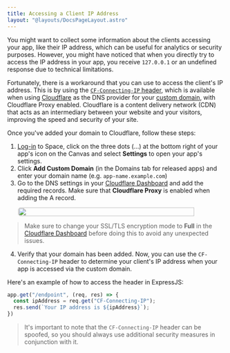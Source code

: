 ```yaml
---
title: Accessing a Client IP Address
layout: "@layouts/DocsPageLayout.astro"
---
```


You might want to collect some information about the clients accessing your app, like their IP address, which can be useful for analytics or security purposes. However, you might have noticed that when you directly try to access the IP address in your app, you receive `127.0.0.1` or an undefined response due to technical limitations.

Fortunately, there is a workaround that you can use to access the client's IP address. This is by using the [`CF-Connecting-IP` header](https://developers.cloudflare.com/fundamentals/get-started/reference/http-request-headers/#cf-connecting-ip), which is available when using [Cloudflare](https://www.cloudflare.com/) as the DNS provider for your [custom domain](/docs/en/use/space-apps/domains#custom-domains), with Cloudflare Proxy enabled. Cloudflare is a content delivery network (CDN) that acts as an intermediary between your website and your visitors, improving the speed and security of your site.

Once you've added your domain to Cloudflare, follow these steps:
1. [Log-in](https://deta.space/login) to Space, click on the three dots (...) at the bottom right of your app's icon on the Canvas and select **Settings** to open your app's settings. 
2. Click **Add Custom Domain** (in the Domains tab for released apps) and enter your domain name (e.g. `app-name.example.com`)
3. Go to the DNS settings in your [Cloudflare Dashboard](https://dash.cloudflare.com/) and add the required records. Make sure that **Cloudflare Proxy** is enabled when adding the A record.

<div style="display:flex; justify-content: center;"><img style="border-radius: 5px; width: 90%;max-width:500px;" src="/docs-assets/guides/accessing-client-ip-address/cloudflare-proxy.png"/> </div>

> Make sure to change your SSL/TLS encryption mode to **Full** in the [Cloudflare Dashboard](https://dash.cloudflare.com/) before doing this to avoid any unexpected issues.

4. Verify that your domain has been added. Now, you can use the `CF-Connecting-IP` header to determine your client's IP address when your app is accessed via the custom domain.

Here's an example of how to access the header in ExpressJS:

```js
app.get("/endpoint", (req, res) => {
  const ipAddress = req.get("CF-Connecting-IP");
  res.send(`Your IP address is ${ipAddress}`);
})
```

> It's important to note that the `CF-Connecting-IP` header can be spoofed, so you should always use additional security measures in conjunction with it.
